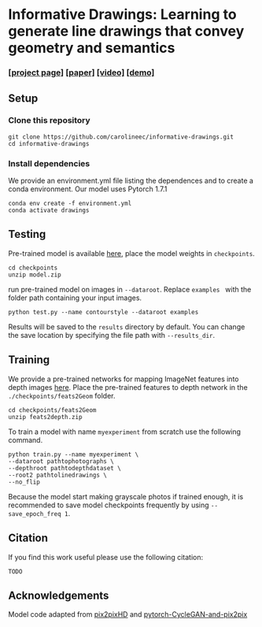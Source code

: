 # Informative Drawings: Learning to generate line drawings that convey geometry and semantics

### [[project page]](TODO) [[paper]](TODO) [[video]](TODO) [[demo]](https://huggingface.co/spaces/carolineec/informativedrawings)


## Setup

### Clone this repository

```
git clone https://github.com/carolineec/informative-drawings.git
cd informative-drawings
```

### Install dependencies
We provide an environment.yml file listing the dependences and to create a conda environment. Our model uses Pytorch 1.7.1

```
conda env create -f environment.yml
conda activate drawings
```

## Testing
Pre-trained model is available [here](https://drive.google.com/file/d/1up167zkluR-RIUdr433JbQU43_w9hbgg/view?usp=sharing), place the model weights in `checkpoints`.

```
cd checkpoints
unzip model.zip
```

run pre-trained model on images in `--dataroot`. Replace `examples ` with the folder path containing your input images.

```
python test.py --name contourstyle --dataroot examples
```

Results will be saved to the `results` directory by default. You can change the save location by specifying the file path with `--results_dir`. 

## Training

We provide a pre-trained networks for mapping ImageNet features into depth images [here](https://drive.google.com/file/d/1XYpn7Kgr7HaSnNOVdOeAhAX8FM4YAitl/view?usp=sharing). Place the pre-trained features to depth network in the `./checkpoints/feats2Geom` folder.

```
cd checkpoints/feats2Geom
unzip feats2depth.zip
```

To train a model with name `myexperiment` from scratch use the following command.

```
python train.py --name myexperiment \
--dataroot pathtophotographs \
--depthroot pathtodepthdataset \
--root2 pathtolinedrawings \
--no_flip
```
Because the model start making grayscale photos if trained enough, it is recommended to save model checkpoints frequently by using `--save_epoch_freq 1`.

## Citation

If you find this work useful please use the following citation:

```
TODO
```

## Acknowledgements

Model code adapted from [pix2pixHD](https://github.com/NVIDIA/pix2pixHD) and [pytorch-CycleGAN-and-pix2pix](https://github.com/junyanz/pytorch-CycleGAN-and-pix2pix)
